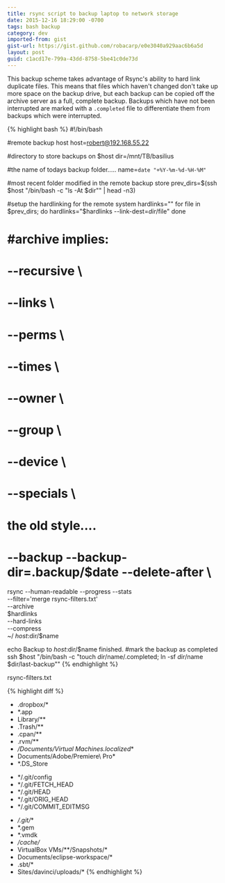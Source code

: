 ```yaml
---
title: rsync script to backup laptop to network storage
date: 2015-12-16 18:29:00 -0700
tags: bash backup
category: dev
imported-from: gist
gist-url: https://gist.github.com/robacarp/e0e3040a929aac6b6a5d
layout: post
guid: c1acd17e-799a-43dd-8758-5be41c0de73d
---
```


This backup scheme takes advantage of Rsync's ability to hard link duplicate files. This means that files which haven't changed don't take up more space on the backup drive, but each backup can be copied off the archive server as a full, complete backup. Backups which have not been interrupted are marked with a `.completed` file to differentiate them from backups which were interrupted.

{% highlight bash %}
#!/bin/bash

#remote backup host
host=robert@192.168.55.22

#directory to store backups on $host
dir=/mnt/TB/basilius

#the name of todays backup folder.....
name=`date "+%Y-%m-%d-%H-%M"`

#most recent folder modified in the remote backup store
prev_dirs=$(ssh $host "/bin/bash -c \"ls -At $dir\"" | head -n3)

#setup the hardlinking for the remote system
hardlinks=""
for file in $prev_dirs; do
  hardlinks="$hardlinks --link-dest=$dir/$file"
done

#     #archive implies:
#     --recursive \
#     --links \
#     --perms \
#     --times \
#     --owner \
#     --group \
#     --device \
#     --specials \
#     the old style....
#     --backup --backup-dir=.backup/$date --delete-after \

rsync --human-readable --progress --stats \
      --filter='merge rsync-filters.txt' \
      --archive \
      $hardlinks \
      --hard-links \
      --compress \
      ~/ $host:$dir/$name

echo Backup to $host:$dir/$name finished.
#mark the backup as completed
ssh $host "/bin/bash -c \"touch $dir/$name/.completed; ln -sf $dir/$name $dir/last-backup\""
{% endhighlight %}


rsync-filters.txt

{% highlight diff %}
- .dropbox/*
- *.app
- Library/**
- .Trash/**
- .cpan/**
- .rvm/**
- */Documents/Virtual Machines.localized**
- Documents/Adobe/Premiere\ Pro*
- *.DS_Store
+ */.git/config
+ */.git/FETCH_HEAD
+ */.git/HEAD
+ */.git/ORIG_HEAD
+ */.git/COMMIT_EDITMSG
- */.git/**
- *.gem
- *.vmdk
- */cache/*
- VirtualBox VMs/**/Snapshots/*
- Documents/eclipse-workspace/*
- .sbt/*
- Sites/davinci/uploads/*
{% endhighlight %}


